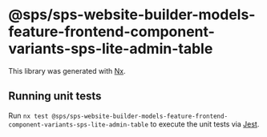 # @sps/sps-website-builder-models-feature-frontend-component-variants-sps-lite-admin-table

This library was generated with [Nx](https://nx.dev).

## Running unit tests

Run `nx test @sps/sps-website-builder-models-feature-frontend-component-variants-sps-lite-admin-table` to execute the unit tests via [Jest](https://jestjs.io).
